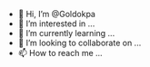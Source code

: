 - 👋 Hi, I’m @Goldokpa
- 👀 I’m interested in ...
- 🌱 I’m currently learning ...
- 💞️ I’m looking to collaborate on ...
- 📫 How to reach me ...

<!---
Goldokpa/Goldokpa is a ✨ special ✨ repository because its `README.md` (this file) appears on your GitHub profile.
You can click the Preview link to take a look at your changes.
--->
